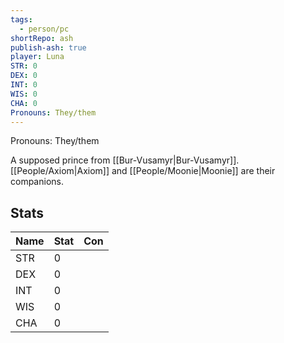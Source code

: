 ```yaml
---  
tags:  
  - person/pc  
shortRepo: ash  
publish-ash: true  
player: Luna  
STR: 0  
DEX: 0  
INT: 0  
WIS: 0  
CHA: 0  
Pronouns: They/them  
---  
```

Pronouns: They/them  
  
A supposed prince from [[Bur-Vusamyr|Bur-Vusamyr]]. [[People/Axiom|Axiom]] and [[People/Moonie|Moonie]] are their companions.  
## Stats  
| Name | Stat                                   | Con                                           |  
| ---- | -------------------------------------- | --------------------------------------------- |  
| STR  | 0 |   |  
| DEX  | 0 |     |  
| INT  | 0 |     |  
| WIS  | 0 |     |  
| CHA  | 0  |     |  
  
  
 